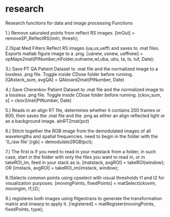 # research
Research functions for data and image processing
Functions

1.) Remove saturated points from reflect RS images.
[imOut] = removeSP_ReflectRS(imIn, thresh);

2.)Spat Med Filters Reflect RS images (ua,us,ueff) and saves to .mat files. Exports matlab figure image to a .png.
[uanew, usnew, ueffnew] = opMaps2mat(PtNumber,mFolder,outname,wl,uba, ubs, ta, ts, tuf, Date);

3.)  Save PT QA Patient Dataset to .mat file and the normalized image to a lossless .png file.  Toggle inside CDose folder before running.
[QAstack_sum, avgQA] = QAboard2mat(PtNumber, Date)

4.) Save Cherenkov Patient Dataset to .mat file and the normalized image to a lossless .png file.  Toggle inside CDose folder before running.
[ckov_sum, s] = ckov2mat(PtNumber, Date)

5.) Reads in an align RT file, determines whether it contains 200 frames or 800, then saves the .mat file and the .png as either an align reflected light or as a background image.
alnRT2mat(pct)

6.) Stitch together the RGB image from the demodulated images of all wavelengths and spatial frequencies. need to begin in the folder with the '0_raw file'
[rgb] = demodulate2RGB(pct);

7.) The first is if you need to read in your matstack from a folder, in such case, start in the folder with only the files you want to read in, or in takeROI_im, feed in your stack as is.
[matstack, avgROI] = takeROI(window);
OR
[imstack, avgROI] = takeROI_im(imstack, window);

8.)Selects common points using cpselect with visual thresholds t1 and t2 for visualization purposes. 
[movingPoints, fixedPoints] = matSelect(ckovim, movingim, t1,t2);

9.) registeres both images using fitgeotrans to generate the transformation matrix and imwarp to apply it. 
[registered] = matRegister(movingPoints, fixedPoints, type);
